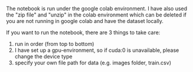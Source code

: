 The notebook is run under the google colab environment.
I have also used the "zip file" and "unzip" in the colab environment which can be deleted if you are not running in google colab and have the dataset locally.

If you want to run the notebook, there are 3 things to take care:
1. run in order (from top to bottom)
2. I have set up a gpu-environment, so if cuda:0 is unavailable, please change the device type
3. specify your own file path for data (e.g. images folder, train.csv)